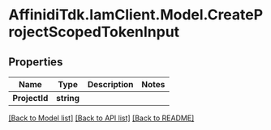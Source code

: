 # AffinidiTdk.IamClient.Model.CreateProjectScopedTokenInput

## Properties

Name | Type | Description | Notes
------------ | ------------- | ------------- | -------------
**ProjectId** | **string** |  | 

[[Back to Model list]](../README.md#documentation-for-models) [[Back to API list]](../README.md#documentation-for-api-endpoints) [[Back to README]](../README.md)

